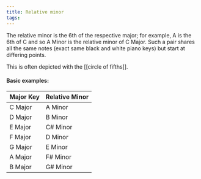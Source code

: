 ```yaml
---
title: Relative minor
tags:
---
```


The relative minor is the 6th of the respective major; for example, A is the 6th of C and so A Minor is the relative minor of C Major. Such a pair shares all the same notes (exact same black and white piano keys) but start at differing points.

This is often depicted with the [[circle of fifths]]. 

#### Basic examples:

| Major Key | Relative Minor |
| -------- | -------- |
| C Major | A Minor |
| D Major | B Minor |
| E Major | C# Minor |
| F Major | D Minor |
| G Major | E Minor |
| A Major | F# Minor |
| B Major | G# Minor |
